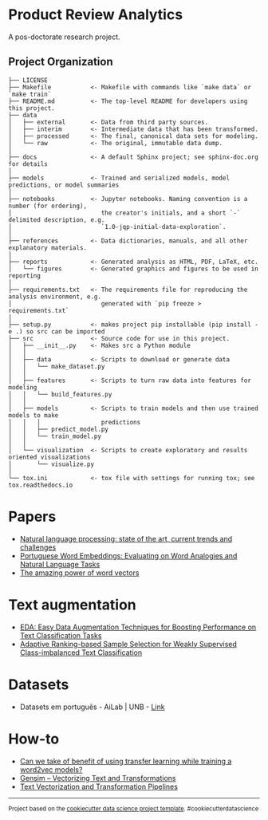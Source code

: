Product Review Analytics
==============================

A pos-doctorate research project.

Project Organization
------------

    ├── LICENSE
    ├── Makefile           <- Makefile with commands like `make data` or `make train`
    ├── README.md          <- The top-level README for developers using this project.
    ├── data
    │   ├── external       <- Data from third party sources.
    │   ├── interim        <- Intermediate data that has been transformed.
    │   ├── processed      <- The final, canonical data sets for modeling.
    │   └── raw            <- The original, immutable data dump.
    │
    ├── docs               <- A default Sphinx project; see sphinx-doc.org for details
    │
    ├── models             <- Trained and serialized models, model predictions, or model summaries
    │
    ├── notebooks          <- Jupyter notebooks. Naming convention is a number (for ordering),
    │                         the creator's initials, and a short `-` delimited description, e.g.
    │                         `1.0-jqp-initial-data-exploration`.
    │
    ├── references         <- Data dictionaries, manuals, and all other explanatory materials.
    │
    ├── reports            <- Generated analysis as HTML, PDF, LaTeX, etc.
    │   └── figures        <- Generated graphics and figures to be used in reporting
    │
    ├── requirements.txt   <- The requirements file for reproducing the analysis environment, e.g.
    │                         generated with `pip freeze > requirements.txt`
    │
    ├── setup.py           <- makes project pip installable (pip install -e .) so src can be imported
    ├── src                <- Source code for use in this project.
    │   ├── __init__.py    <- Makes src a Python module
    │   │
    │   ├── data           <- Scripts to download or generate data
    │   │   └── make_dataset.py
    │   │
    │   ├── features       <- Scripts to turn raw data into features for modeling
    │   │   └── build_features.py
    │   │
    │   ├── models         <- Scripts to train models and then use trained models to make
    │   │   │                 predictions
    │   │   ├── predict_model.py
    │   │   └── train_model.py
    │   │
    │   └── visualization  <- Scripts to create exploratory and results oriented visualizations
    │       └── visualize.py
    │
    └── tox.ini            <- tox file with settings for running tox; see tox.readthedocs.io


Papers
===================
* [Natural language processing: state of the art, current trends and challenges](https://link.springer.com/content/pdf/10.1007/s11042-022-13428-4.pdf)
* [Portuguese Word Embeddings: Evaluating on Word Analogies and Natural Language Tasks](https://arxiv.org/abs/1708.06025)
* [The amazing power of word vectors](https://blog.acolyer.org/2016/04/21/the-amazing-power-of-word-vectors/)

Text augmentation
===================
* [EDA: Easy Data Augmentation Techniques for Boosting Performance on Text Classification Tasks](https://arxiv.org/abs/1901.11196)
* [Adaptive Ranking-based Sample Selection for Weakly Supervised Class-imbalanced Text Classification](https://paperswithcode.com/paper/ars2-adaptive-ranking-based-sample-selection)

Datasets
===================
* Datasets em português - AiLab | UNB - [Link](https://forum.ailab.unb.br/t/datasets-em-portugues/25 ) 

How-to
===================
* [Can we take of benefit of using transfer learning while training a word2vec models?](https://datascience.stackexchange.com/questions/10642/can-we-take-of-benefit-of-using-transfer-learning-while-training-a-word2vec-mode)
* [Gensim – Vectorizing Text and Transformations](https://dzone.com/articles/gensim-vectorizing-text-and-transformations)
* [Text Vectorization and Transformation Pipelines](https://www.oreilly.com/library/view/applied-text-analysis/9781491963036/ch04.html)
  
--------
<p><small>Project based on the <a target="_blank" href="https://drivendata.github.io/cookiecutter-data-science/">cookiecutter data science project template</a>. #cookiecutterdatascience</small></p>
